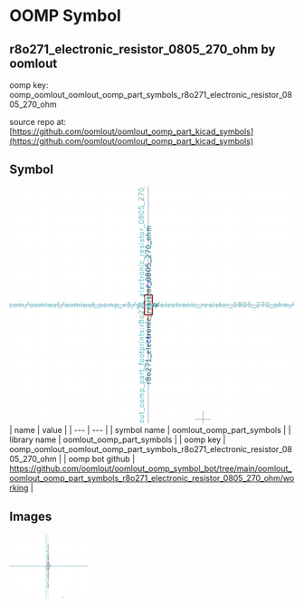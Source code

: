 # OOMP Symbol  
## r8o271_electronic_resistor_0805_270_ohm  by oomlout  
  
oomp key: oomp_oomlout_oomlout_oomp_part_symbols_r8o271_electronic_resistor_0805_270_ohm  
  
source repo at: [https://github.com/oomlout/oomlout_oomp_part_kicad_symbols](https://github.com/oomlout/oomlout_oomp_part_kicad_symbols)  
## Symbol  
  
[![working.png](working_600.png)](working.png)  
| name | value | 
| --- | --- | 
| symbol name | oomlout_oomp_part_symbols | 
| library name | oomlout_oomp_part_symbols | 
| oomp key | oomp_oomlout_oomlout_oomp_part_symbols_r8o271_electronic_resistor_0805_270_ohm | 
| oomp bot github | https://github.com/oomlout/oomlout_oomp_symbol_bot/tree/main/oomlout_oomlout_oomp_part_symbols_r8o271_electronic_resistor_0805_270_ohm/working | 
## Images  
  
[![working.png](working_140.png)](working.png)  
